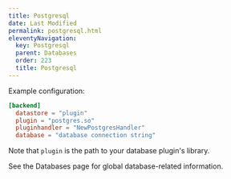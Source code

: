 ```yaml
---
title: Postgresql
date: Last Modified 
permalink: postgresql.html
eleventyNavigation:
  key: Postgresql
  parent: Databases
  order: 223
  title: Postgresql
---
```

Example configuration:

``` toml
[backend]
  datastore = "plugin"
  plugin = "postgres.so"
  pluginhandler = "NewPostgresHandler"
  database = "database connection string"
```

Note that `plugin` is the path to your database plugin's library.

See the Databases page for global database-related information.